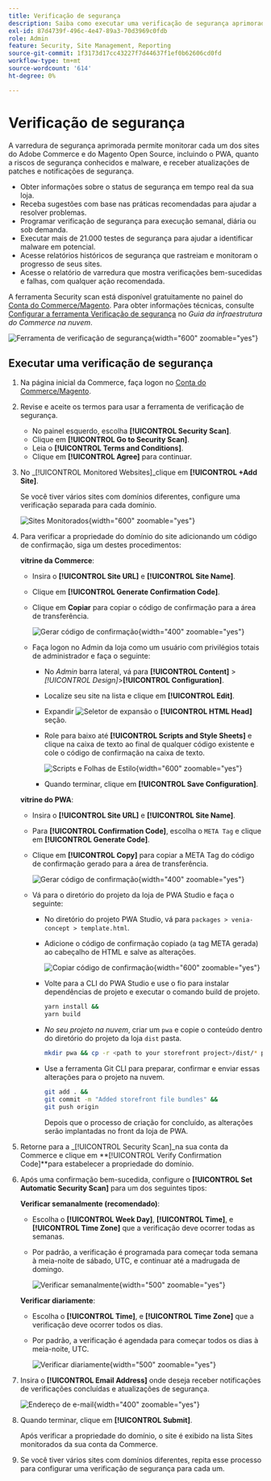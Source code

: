 ```yaml
---
title: Verificação de segurança
description: Saiba como executar uma verificação de segurança aprimorada e monitorar cada um dos sites Adobe Commerce e Magento Open Source.
exl-id: 87d4739f-496c-4e47-89a3-70d3969c0fdb
role: Admin
feature: Security, Site Management, Reporting
source-git-commit: 1f3173d17cc43227f7d44637f1ef0b62606cd0fd
workflow-type: tm+mt
source-wordcount: '614'
ht-degree: 0%

---
```


# Verificação de segurança

A varredura de segurança aprimorada permite monitorar cada um dos sites do Adobe Commerce e do Magento Open Source, incluindo o PWA, quanto a riscos de segurança conhecidos e malware, e receber atualizações de patches e notificações de segurança.

- Obter informações sobre o status de segurança em tempo real da sua loja.
- Receba sugestões com base nas práticas recomendadas para ajudar a resolver problemas.
- Programar verificação de segurança para execução semanal, diária ou sob demanda.
- Executar mais de 21.000 testes de segurança para ajudar a identificar malware em potencial.
- Acesse relatórios históricos de segurança que rastreiam e monitoram o progresso de seus sites.
- Acesse o relatório de varredura que mostra verificações bem-sucedidas e falhas, com qualquer ação recomendada.

A ferramenta Security scan está disponível gratuitamente no painel do [Conta do Commerce/Magento](../getting-started/commerce-account-create.md). Para obter informações técnicas, consulte [Configurar a ferramenta Verificação de segurança](https://experienceleague.adobe.com/docs/commerce-cloud-service/user-guide/launch/overview.html#set-up-the-security-scan-tool) no _Guia da infraestrutura do Commerce na nuvem_.

![Ferramenta de verificação de segurança](./assets/magento-security-scan.png){width="600" zoomable="yes"}

## Executar uma verificação de segurança

1. Na página inicial da Commerce, faça logon no [Conta do Commerce/Magento](../getting-started/commerce-account-create.md).

1. Revise e aceite os termos para usar a ferramenta de verificação de segurança.

   - No painel esquerdo, escolha **[!UICONTROL Security Scan]**.
   - Clique em **[!UICONTROL Go to Security Scan]**.
   - Leia o **[!UICONTROL Terms and Conditions]**.
   - Clique em **[!UICONTROL Agree]** para continuar.

1. No _[!UICONTROL Monitored Websites]_clique em **[!UICONTROL +Add Site]**.

   Se você tiver vários sites com domínios diferentes, configure uma verificação separada para cada domínio.

   ![Sites Monitorados](./assets/monitored-website.png){width="600" zoomable="yes"}

1. Para verificar a propriedade do domínio do site adicionando um código de confirmação, siga um destes procedimentos:

   **vitrine da Commerce**:

   - Insira o **[!UICONTROL Site URL]** e **[!UICONTROL Site Name]**.
   - Clique em **[!UICONTROL Generate Confirmation Code]**.
   - Clique em **Copiar** para copiar o código de confirmação para a área de transferência.

     ![Gerar código de confirmação](./assets/scan-site1.png){width="400" zoomable="yes"}

   - Faça logon no Admin da loja como um usuário com privilégios totais de administrador e faça o seguinte:

      - No _Admin_ barra lateral, vá para **[!UICONTROL Content]** > _[!UICONTROL Design]_>**[!UICONTROL Configuration]**.
      - Localize seu site na lista e clique em **[!UICONTROL Edit]**.
      - Expandir ![Seletor de expansão](../assets/icon-display-expand.png) o **[!UICONTROL HTML Head]** seção.
      - Role para baixo até **[!UICONTROL Scripts and Style Sheets]** e clique na caixa de texto ao final de qualquer código existente e cole o código de confirmação na caixa de texto.

        ![Scripts e Folhas de Estilo](./assets/scan-paste-code.png){width="600" zoomable="yes"}

      - Quando terminar, clique em **[!UICONTROL Save Configuration]**.

   **vitrine do PWA**:

   - Insira o **[!UICONTROL Site URL]** e **[!UICONTROL Site Name]**.

   - Para **[!UICONTROL Confirmation Code]**, escolha o `META Tag` e clique em **[!UICONTROL Generate Code]**.

   - Clique em **[!UICONTROL Copy]** para copiar a META Tag do código de confirmação gerado para a área de transferência.

     ![Gerar código de confirmação](./assets/scan-site2.png){width="400" zoomable="yes"}

   - Vá para o diretório do projeto da loja de PWA Studio e faça o seguinte:

      - No diretório do projeto PWA Studio, vá para `packages > venia-concept > template.html`.
      - Adicione o código de confirmação copiado (a tag META gerada) ao cabeçalho de HTML e salve as alterações.

        ![Copiar código de confirmação](./assets/code-pwa.png){width="600" zoomable="yes"}

      - Volte para a CLI do PWA Studio e use o fio para instalar dependências de projeto e executar o comando build de projeto.

        ```sh
        yarn install &&
        yarn build
        ```

      - *No seu projeto na nuvem*, criar um `pwa` e copie o conteúdo dentro do diretório do projeto da loja `dist` pasta.

        ```sh
        mkdir pwa && cp -r <path to your storefront project>/dist/* pwa
        ```

      - Use a ferramenta Git CLI para preparar, confirmar e enviar essas alterações para o projeto na nuvem.

        ```sh
        git add . &&
        git commit -m "Added storefront file bundles" &&
        git push origin
        ```

        Depois que o processo de criação for concluído, as alterações serão implantadas no front da loja de PWA.

1. Retorne para a _[!UICONTROL Security Scan]_na sua conta da Commerce e clique em **[!UICONTROL Verify Confirmation Code]**para estabelecer a propriedade do domínio.

1. Após uma confirmação bem-sucedida, configure o **[!UICONTROL Set Automatic Security Scan]** para um dos seguintes tipos:

   **Verificar semanalmente (recomendado)**:

   - Escolha o **[!UICONTROL Week Day]**, **[!UICONTROL Time]**, e **[!UICONTROL Time Zone]** que a verificação deve ocorrer todas as semanas.
   - Por padrão, a verificação é programada para começar toda semana à meia-noite de sábado, UTC, e continuar até a madrugada de domingo.

     ![Verificar semanalmente](./assets/scan-weekly.png){width="500" zoomable="yes"}

   **Verificar diariamente**:

   - Escolha o **[!UICONTROL Time]**, e **[!UICONTROL Time Zone]** que a verificação deve ocorrer todos os dias.
   - Por padrão, a verificação é agendada para começar todos os dias à meia-noite, UTC.

     ![Verificar diariamente](./assets/scan-daily.png){width="500" zoomable="yes"}

1. Insira o **[!UICONTROL Email Address]** onde deseja receber notificações de verificações concluídas e atualizações de segurança.

   ![Endereço de e-mail](./assets/scan-notification-email.png){width="400" zoomable="yes"}

1. Quando terminar, clique em **[!UICONTROL Submit]**.

   Após verificar a propriedade do domínio, o site é exibido na lista Sites monitorados da sua conta da Commerce.

1. Se você tiver vários sites com domínios diferentes, repita esse processo para configurar uma verificação de segurança para cada um.
